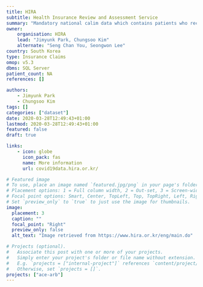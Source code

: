 ```yaml
---
title: HIRA
subtitle: Health Insurance Review and Assessment Service
summary: "Mandatory national calim data which contains patients who received Covid-19 test."
owner:
    organisation: HIRA
    lead: "Jimyunk Park, Chungsoo Kim"
    alternate: "Seng Chan You, Seongwon Lee"
country: South Korea
type: Insurance Claims
omop: v5.3
dbms: SQL Server
patient_count: NA
references: []

authors: 
    - Jimyunk Park
    - Chungsoo Kim
tags: []
categories: ["dataset"]
date: 2020-03-28T12:49:43+01:00
lastmod: 2020-03-28T12:49:43+01:00
featured: false
draft: true

links:
    - icon: globe
      icon_pack: fas
      name: More information
      url: covid19data.hira.or.kr/

# Featured image
# To use, place an image named `featured.jpg/png` in your page's folder.
# Placement options: 1 = Full column width, 2 = Out-set, 3 = Screen-width
# Focal point options: Smart, Center, TopLeft, Top, TopRight, Left, Right, BottomLeft, Bottom, BottomRight
# Set `preview_only` to `true` to just use the image for thumbnails.
image:
  placement: 3
  caption: ""
  focal_point: "Right"
  preview_only: false
  alt_text: "Image retrieved from https://www.hira.or.kr/eng/main.do"

# Projects (optional).
#   Associate this post with one or more of your projects.
#   Simply enter your project's folder or file name without extension.
#   E.g. `projects = ["internal-project"]` references `content/project/deep-learning/index.md`.
#   Otherwise, set `projects = []`.
projects: ["ace-arb"]
---
```


